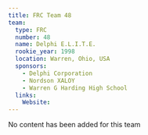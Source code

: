 ```yaml
---
title: FRC Team 48
team:
  type: FRC
  number: 48
  name: Delphi E.L.I.T.E.
  rookie_year: 1998
  location: Warren, Ohio, USA
  sponsors:
    - Delphi Corporation
    - Nordson XALOY
    - Warren G Harding High School
  links:
    Website: 
---
```

No content has been added for this team